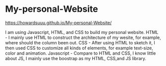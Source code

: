 # My-personal-Website 
https://howardsuuu.github.io/My-personal-Website/

I am using Javascript, HTML, and CSS to build my personal website.
HTML - I mainly use HTML to construct the architecture of my wesite, for example, where should the column been out.
CSS - After using HTML to sketch it, I then used CSS to customize all kinds of elements, for example text-size, color and animation.
Javascript - Compare to HTML and CSS, I know little about JS, I mainly use the boostrap as my HTML, CSS,and JS library.
